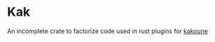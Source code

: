 # Kak

An incomplete crate to factorize code used in rust plugins for [kakoune](https://kakoune.org)
